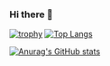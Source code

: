 ### Hi there 👋
[![trophy](https://github-profile-trophy.vercel.app/?username=mehm8128)](https://github.com/ryo-ma/github-profile-trophy)
[![Top Langs](https://github-readme-stats.vercel.app/api/top-langs/?username=mehm8128&layout=compact&exclude_repo=web-speed-hackathon-2022,web-speed-hackathon-2021,isucon-12,piscon-2022-2,traP-isucon-handson2022,piscon-2022,isucon12-prior
)](https://github.com/anuraghazra/github-readme-stats)

[![Anurag's GitHub stats](https://github-readme-stats.vercel.app/api?username=mehm8128&show_icons=true&count_private=true
)](https://github.com/anuraghazra/github-readme-stats)
